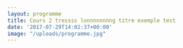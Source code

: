 ```yaml
---
layout: programme
title: Cours 2 tressss lonnnnnnnng titre exemple test
date: '2017-07-29T14:02:37+00:00'
image: "/uploads/programme.jpg"
---
```

